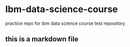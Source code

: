 # Ibm-data-science-course
practice repo for ibm data science course
test repository
## this is a markdown file
